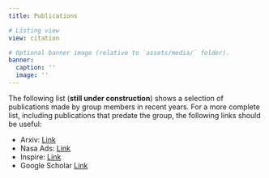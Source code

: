 ```yaml
---
title: Publications

# Listing view
view: citation

# Optional banner image (relative to `assets/media/` folder).
banner:
  caption: ''
  image: ''
---
```


The following list (**still under construction**) shows a selection of publications made by group members in recent years. For a more complete list, including publications that predate the group, the following links should be useful:

- Arxiv: [Link](https://arxiv.org/search/?searchtype=author&query=Gudmundsson%2C+J+E&abstracts=show&size=100&order=-announced_date_first)
- Nasa Ads: [Link](https://ui.adsabs.harvard.edu/#/public-libraries/4rCZIMR5RoOgA4maALHmYQ)
- Inspire: [Link](http://inspirehep.net/author/profile/J.E.Gudmundsson.1)
- Google Scholar [Link](https://scholar.google.se/citations?user=zBX9pmMAAAAJ&hl=en)